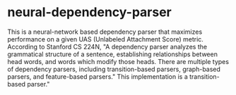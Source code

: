 # neural-dependency-parser

This is a neural-network based dependency parser that maximizes performance on a given UAS (Unlabeled Attachment Score) metric. According to Stanford CS 224N, "A dependency parser analyzes the grammatical structure of a sentence, establishing relationships between head words, and words which modify those heads. There are multiple types of dependency parsers, including transition-based parsers, graph-based parsers, and feature-based parsers." This implementation is a transition-based parser."
